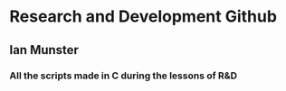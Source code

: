 # Research and Development Github

## Ian Munster

### All the scripts made in C during the lessons of R&D